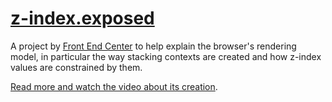 # [z-index.exposed](https://z-index.exposed)

A project by [Front End Center](https://frontend.center) to help explain the browser's rendering model, in particular the way stacking contexts are created and how z-index values are constrained by them.

[Read more and watch the video about its creation](https://frontend.center/ep12-demystifying-z-index).
